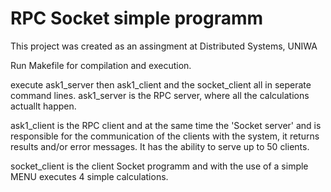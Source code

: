 # RPC Socket simple programm
 This project was created as an assingment at Distributed Systems, UNIWA 

Run Makefile for compilation and execution.

execute ask1_server then ask1_client and the socket_client all in seperate command lines.
ask1_server is the RPC server, where all the calculations actuallt happen.

ask1_client is the RPC client and at the same time the 'Socket server' and is responsible for the communication of the clients with the system, it returns results and/or error messages.
It has the ability to serve up to 50 clients.

socket_client is the client Socket programm and with the use of a simple MENU executes 4 simple calculations. 